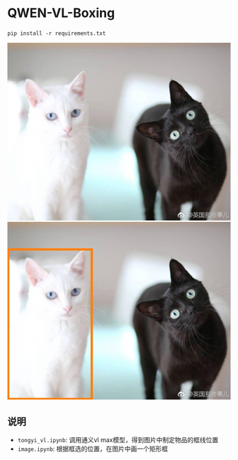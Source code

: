 # QWEN-VL-Boxing

`pip install -r requirements.txt`

![cat](https://github.com/andybrier/QWEN-VL-Boxing/blob/main/cat.jpeg)
![cat-boxing](https://github.com/andybrier/QWEN-VL-Boxing/blob/main/cat-box.jpg)

## 说明

- `tongyi_vl.ipynb`: 调用通义vl max模型，得到图片中制定物品的框线位置
- `image.ipynb`: 根据框选的位置，在图片中画一个矩形框



